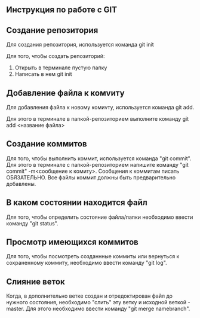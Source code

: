 ## Инструкция по работе с GIT

## Создание репозитория

Для создания репозитория, используется команда git init

Для того, чтобы создать репозиторий:
1. Открыть в терминале пустую папку
2. Написать в нем git init

## Добавление файла к комvиту

Для добавления файла к новому комиvту, используется команда git add. 

Для этого в терминале в папкой-репозиторием выполните команду git add <название файла>

## Создание коммитов

Для того, чтобы выполнить коммит, используется команда "git commit". Для этого в терминале с папкой-репозиторием напишите команду "git commit" -m<сообщение к комиту>. Сообщения к коммитам писать ОБЯЗАТЕЛЬНО. Все файлы коммит должны быть предварительно добавлены.

## В каком состоянии находится файл

Для того, чтобы определить состояние файла/папки необходимо ввести команду "git status".

## Просмотр имеющихся коммитов

Для того, чтобы посмотреть созданнные коммиты или вернуться к сохраненному коммиту, необходимо ввести команду "git log".

## Слияние веток

Когда, в дополнительно ветке создан и отредоктирован файл до нужного состояния, необходимо "слить" эту ветку и исходной веткой - master.
Для этого необходимо ввести команду "git merge namebranch".